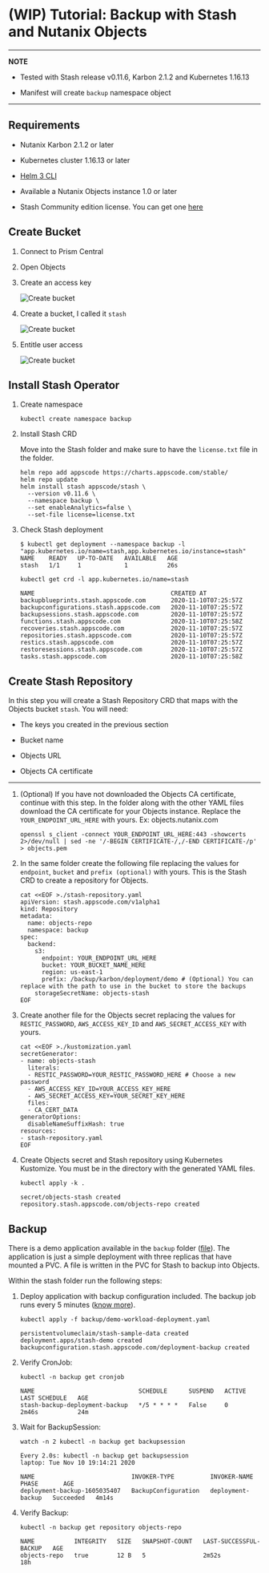# (WIP) Tutorial: Backup with Stash and Nutanix Objects

---
**NOTE**

* Tested with Stash release v0.11.6, Karbon 2.1.2 and Kubernetes 1.16.13

* Manifest will create `backup` namespace object

---

## Requirements

* Nutanix Karbon 2.1.2 or later

* Kubernetes cluster 1.16.13 or later

* [Helm 3 CLI](https://helm.sh/docs/intro/install/)

* Available a Nutanix Objects instance 1.0 or later

* Stash Community edition license. You can get one [here](https://github.com/stashed/docs/blob/master/docs/setup/install/community.md)

## Create Bucket

1. Connect to Prism Central

2. Open Objects

3. Create an access key

    ![Create bucket](images/01_objects_keys.png)

4. Create a bucket, I called it `stash`

    ![Create bucket](images/02_objects_bucket.png)

5. Entitle user access

    ![Create bucket](images/03_objects_useraccess.png)

## Install Stash Operator

1. Create namespace

    ```console
    kubectl create namespace backup
    ```

2. Install Stash CRD

    Move into the Stash folder and make sure to have the `license.txt` file in the folder.

    ```console
    helm repo add appscode https://charts.appscode.com/stable/
    helm repo update
    helm install stash appscode/stash \
      --version v0.11.6 \
      --namespace backup \
      --set enableAnalytics=false \
      --set-file license=license.txt
    ```

3. Check Stash deployment

    ```shell_session
    $ kubectl get deployment --namespace backup -l "app.kubernetes.io/name=stash,app.kubernetes.io/instance=stash"
    NAME    READY   UP-TO-DATE   AVAILABLE   AGE
    stash   1/1     1            1           26s
    ```

    ```console
    kubectl get crd -l app.kubernetes.io/name=stash
    ```

    ```
    NAME                                      CREATED AT
    backupblueprints.stash.appscode.com       2020-11-10T07:25:57Z
    backupconfigurations.stash.appscode.com   2020-11-10T07:25:57Z
    backupsessions.stash.appscode.com         2020-11-10T07:25:57Z
    functions.stash.appscode.com              2020-11-10T07:25:58Z
    recoveries.stash.appscode.com             2020-11-10T07:25:57Z
    repositories.stash.appscode.com           2020-11-10T07:25:57Z
    restics.stash.appscode.com                2020-11-10T07:25:57Z
    restoresessions.stash.appscode.com        2020-11-10T07:25:57Z
    tasks.stash.appscode.com                  2020-11-10T07:25:58Z
    ```

## Create Stash Repository

In this step you will create a Stash Repository CRD that maps with the Objects bucket `stash`. You will need:

* The keys you created in the previous section

* Bucket name

* Objects URL

* Objects CA certificate

---

1. (Optional) If you have not downloaded the Objects CA certificate, continue with this step. In the folder along with the other YAML files download the CA certificate for your Objects instance. Replace the `YOUR_ENDPOINT_URL_HERE` with yours. Ex: objects.nutanix.com

    ```console
    openssl s_client -connect YOUR_ENDPOINT_URL_HERE:443 -showcerts 2>/dev/null | sed -ne '/-BEGIN CERTIFICATE-/,/-END CERTIFICATE-/p' > objects.pem
    ```

2. In the same folder create the following file replacing the values for `endpoint`, `bucket` and `prefix (optional)` with yours. This is the Stash CRD to create a repository for Objects.

    ```console
    cat <<EOF >./stash-repository.yaml
    apiVersion: stash.appscode.com/v1alpha1
    kind: Repository
    metadata:
      name: objects-repo
      namespace: backup
    spec:
      backend:
        s3:
          endpoint: YOUR_ENDPOINT_URL_HERE
          bucket: YOUR_BUCKET_NAME_HERE
          region: us-east-1
          prefix: /backup/karbon/deployment/demo # (Optional) You can replace with the path to use in the bucket to store the backups
        storageSecretName: objects-stash
    EOF
    ```

3. Create another file for the Objects secret replacing the values for `RESTIC_PASSWORD`, `AWS_ACCESS_KEY_ID` and `AWS_SECRET_ACCESS_KEY` with yours.

    ```console
    cat <<EOF >./kustomization.yaml
    secretGenerator:
    - name: objects-stash
      literals:
      - RESTIC_PASSWORD=YOUR_RESTIC_PASSWORD_HERE # Choose a new password
      - AWS_ACCESS_KEY_ID=YOUR_ACCESS_KEY_HERE
      - AWS_SECRET_ACCESS_KEY=YOUR_SECRET_KEY_HERE
      files:
      - CA_CERT_DATA
    generatorOptions:
      disableNameSuffixHash: true
    resources:
    - stash-repository.yaml
    EOF
    ```

4. Create Objects secret and Stash repository using Kubernetes Kustomize. You must be in the directory with the generated YAML files.

    ```console
    kubectl apply -k .
    ```

    ```
    secret/objects-stash created
    repository.stash.appscode.com/objects-repo created
    ```

## Backup

There is a demo application available in the `backup` folder ([file](backup/demo-workload-deployment.yaml)). The application is just a simple deployment with three replicas that have mounted a PVC. A file is written in the PVC for Stash to backup into Objects.

Within the stash folder run the following steps:

1. Deploy application with backup configuration included. The backup job runs every 5 minutes ([know more](https://stash.run/docs/v2020.11.06/guides/latest/workloads/deployment/#backup)).

    ```console
    kubectl apply -f backup/demo-workload-deployment.yaml
    ```

    ```
    persistentvolumeclaim/stash-sample-data created
    deployment.apps/stash-demo created
    backupconfiguration.stash.appscode.com/deployment-backup created
    ```

2. Verify CronJob:

    ```console
    kubectl -n backup get cronjob
    ```

    ```
    NAME                             SCHEDULE      SUSPEND   ACTIVE   LAST SCHEDULE   AGE
    stash-backup-deployment-backup   */5 * * * *   False     0        2m46s           24m
    ```

3. Wait for BackupSession:

    ```console
    watch -n 2 kubectl -n backup get backupsession
    ```

    ```
    Every 2.0s: kubectl -n backup get backupsession                                                                       laptop: Tue Nov 10 19:14:21 2020

    NAME                           INVOKER-TYPE          INVOKER-NAME        PHASE       AGE
    deployment-backup-1605035407   BackupConfiguration   deployment-backup   Succeeded   4m14s
    ```

4. Verify Backup:

    ```console
    kubectl -n backup get repository objects-repo
    ```

    ```
    NAME           INTEGRITY   SIZE   SNAPSHOT-COUNT   LAST-SUCCESSFUL-BACKUP   AGE
    objects-repo   true        12 B   5                2m52s                    18h
    ```
